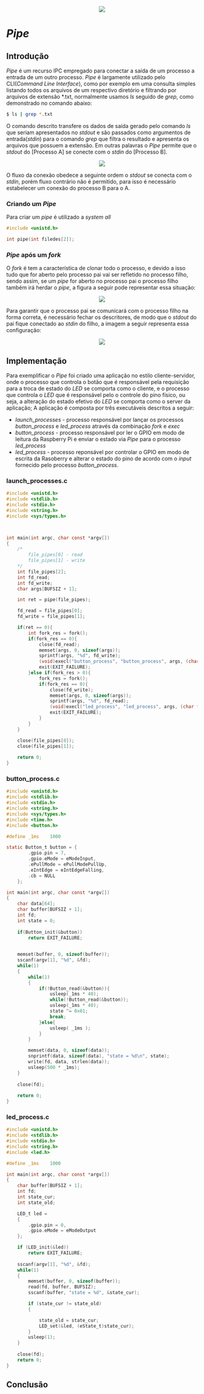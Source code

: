 <p align="center">
  <img src="https://64.media.tumblr.com/tumblr_mbpqrwH1NK1qb8i73o1_500.gif"/>
</p>


# _Pipe_
## Introdução
_Pipe_ é um recurso IPC empregado para conectar a saída de um processo a entrada de um outro processo. _Pipe_ é largamente utilizado pelo CLI(_Command Line Interface_), como por exemplo em uma consulta simples listando todos os arquivos de um respectivo diretório e filtrando por arquivos de extensão \*.txt, normalmente usamos _ls_ seguido de _grep_, como demonstrado no comando abaixo:
```bash
$ ls | grep *.txt
```
O comando descrito transfere os dados de saída gerado pelo comando _ls_ que seriam apresentados no _stdout_  e são passados como argumentos de entrada(_stdin_) para o comando _grep_ que filtra o resultado e apresenta os arquivos que possuem a extensão. Em outras palavras o _Pipe_ permite que o _stdout_ do [Processo A] se conecte com o _stdin_ do [Processo B].

<p align="center">
  <img src="docs/images/pipe.png"/>
</p>

O fluxo da conexão obedece a seguinte ordem o _stdout_ se conecta com o _stdin_, porém fluxo contrário não é permitido, para isso é necessário estabelecer um conexão do processo B para o A.

### Criando um _Pipe_

Para criar um _pipe_ é utilizado a _system all_ 
```c
#include <unistd.h>

int pipe(int filedes[2]);
```

### _Pipe_ após um _fork_
O _fork_ é tem a característica de clonar todo o processo, e devido a isso tudo que for aberto pelo processo pai vai ser refletido no processo filho, sendo assim, se um _pipe_ for aberto no processo pai o processo filho também irá herdar o _pipe_, a figura a seguir pode representar essa situação:

<p align="center">
  <img src="docs/images/pipe-apos_fork.png"/>
</p>

Para garantir que o processo pai se comunicará com o processo filho na forma correta, é necessário fechar os descritores, de modo que o _stdout_ do pai fique conectado ao _stdin_ do filho, a imagem a seguir representa essa configuração:

<p align="center">
  <img src="docs/images/pipe-close_descriptors.png"/>
</p>

## Implementação
Para exemplificar o _Pipe_ foi criado uma aplicação no estilo cliente-servidor, onde o processo que controla o botão que é responsável pela requisição para a troca de estado do _LED_ se comporta como o cliente, e o processo que controla o _LED_ que é responsável pelo o controle do pino físico, ou seja, a alteração do estado efetivo do _LED_ se comporta como o server da aplicação; A aplicação é composta por três executáveis descritos a seguir:
* _launch_processes_ - processo responsável por lançar os processos _button_process_ e _led_process_ através da combinação _fork_ e _exec_
* _button_process_ - processo responsável por ler o GPIO em modo de leitura da Raspberry Pi e enviar o estado via _Pipe_ para o processo _led_process_
* _led_process_ - processo reponsável por controlar o GPIO em modo de escrita da Rasoberry e alterar o estado do pino de acordo com o _input_ fornecido pelo processo _button_process_.
### launch_processes.c
```c
#include <unistd.h>
#include <stdlib.h>
#include <stdio.h>
#include <string.h>
#include <sys/types.h>



int main(int argc, char const *argv[])
{
    /*
        file_pipes[0] - read
        file_pipes[1] - write
    */
    int file_pipes[2];
    int fd_read;
    int fd_write;
    char args[BUFSIZ + 1];

    int ret = pipe(file_pipes);

    fd_read = file_pipes[0];
    fd_write = file_pipes[1];

    if(ret == 0){
        int fork_res = fork();
        if(fork_res == 0){
            close(fd_read);
            memset(args, 0, sizeof(args));
            sprintf(args, "%d", fd_write);
            (void)execl("button_process", "button_process", args, (char *)0);
            exit(EXIT_FAILURE);
        }else if(fork_res > 0){
            fork_res = fork();
            if(fork_res == 0){
                close(fd_write);
                memset(args, 0, sizeof(args));
                sprintf(args, "%d", fd_read);
                (void)execl("led_process", "led_process", args, (char *)0);
                exit(EXIT_FAILURE);
            }
        }
    }

    close(file_pipes[0]);
    close(file_pipes[1]);  
    
    return 0;
}

```
### button_process.c
```c
#include <unistd.h>
#include <stdlib.h>
#include <stdio.h>
#include <string.h>
#include <sys/types.h>
#include <time.h>
#include <button.h>

#define _1ms    1000

static Button_t button = {
        .gpio.pin = 7,
        .gpio.eMode = eModeInput,
        .ePullMode = ePullModePullUp,
        .eIntEdge = eIntEdgeFalling,
        .cb = NULL
    };

int main(int argc, char const *argv[])
{
    char data[64];
    char buffer[BUFSIZ + 1];
    int fd;
    int state = 0;
    
    if(Button_init(&button))
        return EXIT_FAILURE;
    

    memset(buffer, 0, sizeof(buffer));
    sscanf(argv[1], "%d", &fd);
    while(1)
    {
        while(1)
        {
            if(!Button_read(&button)){
                usleep(_1ms * 40);
                while(!Button_read(&button));
                usleep(_1ms * 40);
                state ^= 0x01;
                break;
            }else{
                usleep( _1ms );
            }
        }   

        memset(data, 0, sizeof(data));
        snprintf(data, sizeof(data), "state = %d\n", state);
        write(fd, data, strlen(data));                
        usleep(500 * _1ms);
    }    
    
    close(fd);
        
    return 0;
}

```
### led_process.c
```c
#include <unistd.h>
#include <stdlib.h>
#include <stdio.h>
#include <string.h>
#include <led.h>

#define _1ms    1000

int main(int argc, char const *argv[])
{    
    char buffer[BUFSIZ + 1];
    int fd;   
    int state_cur;
    int state_old;

    LED_t led =
    {
        .gpio.pin = 0,
        .gpio.eMode = eModeOutput
    };

    if (LED_init(&led))
        return EXIT_FAILURE;
    
    sscanf(argv[1], "%d", &fd);
    while(1)
    {
        memset(buffer, 0, sizeof(buffer));
        read(fd, buffer, BUFSIZ);
        sscanf(buffer, "state = %d", &state_cur);        

        if (state_cur != state_old)
        {

            state_old = state_cur;
            LED_set(&led, (eState_t)state_cur);
        }
        usleep(1);
    }    
    
    close(fd);
    return 0;
}

```

## Conclusão
